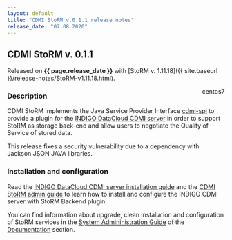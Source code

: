 ```yaml
---
layout: default
title: "CDMI StoRM v.0.1.1 release notes"
release_date: "07.08.2020"
---
```


## CDMI StoRM v. 0.1.1

Released on **{{ page.release_date }}** with [StoRM v. 1.11.18]({{ site.baseurl }}/release-notes/StoRM-v1.11.18.html).

<span style="float: right; margin-left: 8px;" class="label label-info">centos7</span>

### Description

CDMI StoRM implements the Java Service Provider Interface [cdmi-spi][cdmi-spi] to provide a plugin 
for the [INDIGO DataCloud CDMI server][cdmiqos] in order to support StoRM as storage back-end and 
allow users to negotiate the Quality of Service of stored data.

This release fixes a security vulnerability due to a dependency with Jackson JSON JAVA libraries.

### Installation and configuration

Read the [INDIGO DataCloud CDMI server installation guide][cdmiserverguide] and the [CDMI StoRM admin guide][cdmistormguide] to learn how to install and 
configure the INDIGO CDMI server with StoRM Backend plugin.

You can find information about upgrade, clean installation and configuration of
StoRM services in the [System Admininistration Guide][storm-sysadmin-guide] of
the [Documentation][storm-documentation] section.

[storm-documentation]: {{site.baseurl}}/documentation.html
[storm-sysadmin-guide]: {{site.baseurl}}/documentation/sysadmin-guide/1.11.18

[cdmi-spi]: https://github.com/indigo-dc/cdmi-spi
[cdmiqos]: https://github.com/indigo-dc/cdmi

[cdmiserverguide]: https://indigo-dc.gitbooks.io/cdmi-qos/content/doc/installing_cdmi-qos.html
[cdmistormguide]: https://github.com/italiangrid/cdmi-storm/blob/master/doc/admin.md